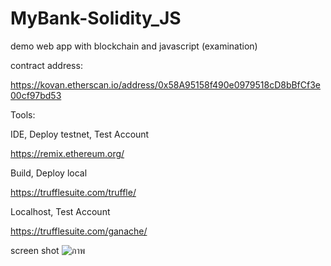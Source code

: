 # MyBank-Solidity_JS
demo web app with blockchain and javascript (examination)


contract address:

https://kovan.etherscan.io/address/0x58A95158f490e0979518cD8bBfCf3e00cf97bd53

Tools:

IDE, Deploy testnet, Test Account

https://remix.ethereum.org/

Build, Deploy local

https://trufflesuite.com/truffle/

Localhost, Test Account

https://trufflesuite.com/ganache/

screen shot
![ภาพ](https://user-images.githubusercontent.com/55369518/155272310-d1c51097-8b3d-437a-8123-c38e87d1e925.png)

